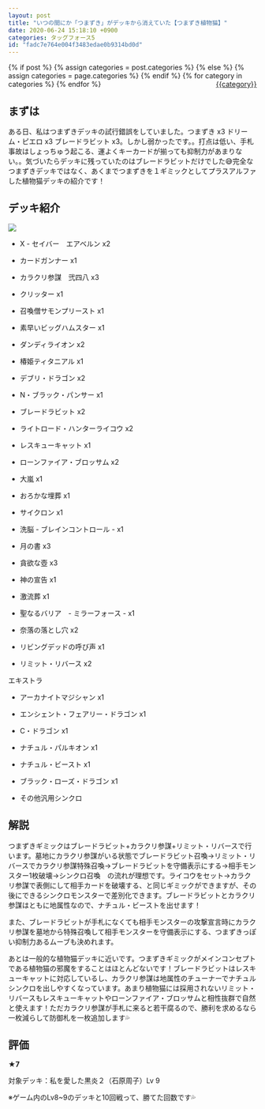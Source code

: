 ```yaml
---
layout: post
title: "いつの間にか「つまずき」がデッキから消えていた【つまずき植物猫】"
date: 2020-06-24 15:18:10 +0900
categories: タッグフォース5
id: "fadc7e764e004f3483edae0b9314bd0d"
---
```

{% if post %}
{% assign categories = post.categories %}
{% else %}
{% assign categories = page.categories %}
{% endif %}
{% for category in categories %}
<a href="{{site.baseurl}}/categories/#{{category|slugize}}" style="float: right; margin-left: 4px;">{{category}}</a>
{% endfor %}
<br>
## まずは

ある日、私はつまずきデッキの試行錯誤をしていました。つまずき x3 ドリーム・ピエロ x3 ブレードラビット x3。しかし弱かったです。。打点は低い、手札事故はしょっちゅう起こる、運よくキーカードが揃っても抑制力があまりない。。気づいたらデッキに残っていたのはブレードラビットだけでした😅完全なつまずきデッキではなく、あくまでつまずきを１ギミックとしてプラスアルファした植物猫デッキの紹介です！

## デッキ紹介

![]({{site.baseurl}}\assets/fadc7e764e004f3483edae0b9314bd0d/ULJM05734_00003.jpg)

-  X - セイバー　エアベルン x2

- カードガンナー x1

- カラクリ参謀　弐四八 x3

- クリッター x1

- 召喚僧サモンプリースト x1

- 素早いビッグハムスター x1

- ダンディライオン x2

- 椿姫ティタニアル x1

- デブリ・ドラゴン x2

- N・ブラック・パンサー x1

- ブレードラビット x2

- ライトロード・ハンターライコウ x2

- レスキューキャット x1

- ローンファイア・ブロッサム x2

- 大嵐 x1

- おろかな埋葬 x1

- サイクロン x1

- 洗脳 - ブレインコントロール - x1

- 月の書 x3

- 貪欲な壺 x3

- 神の宣告 x1

- 激流葬 x1

- 聖なるバリア　- ミラーフォース - x1

- 奈落の落とし穴 x2

- リビングデッドの呼び声 x1

- リミット・リバース x2

エキストラ

- アーカナイトマジシャン x1

- エンシェント・フェアリー・ドラゴン x1

- C・ドラゴン x1

- ナチュル・パルキオン x1

- ナチュル・ビースト x1

- ブラック・ローズ・ドラゴン x1

- その他汎用シンクロ

## 解説

つまずきギミックはブレードラビット+カラクリ参謀+リミット・リバースで行います。墓地にカラクリ参謀がいる状態でブレードラビット召喚→リミット・リバースでカラクリ参謀特殊召喚→ブレードラビットを守備表示にする→相手モンスター1枚破壊→シンクロ召喚　の流れが理想です。ライコウをセット→カラクリ参謀で表側にして相手カードを破壊する、と同じギミックができますが、その後にできるシンクロモンスターで差別化できます。ブレードラビットとカラクリ参謀はともに地属性なので、ナチュル・ビーストを出せます！

また、ブレードラビットが手札になくても相手モンスターの攻撃宣言時にカラクリ参謀を墓地から特殊召喚して相手モンスターを守備表示にする、つまずきっぽい抑制力あるムーブも決めれます。

あとは一般的な植物猫デッキに近いです。つまずきギミックがメインコンセプトである植物猫の邪魔をすることはほとんどないです！ブレードラビットはレスキューキャットに対応しているし、カラクリ参謀は地属性のチューナーでナチュルシンクロを出しやすくなっています。あまり植物猫には採用されないリミット・リバースもレスキューキャットやローンファイア・ブロッサムと相性抜群で自然と使えます！ただカラクリ参謀が手札に来ると若干腐るので、勝利を求めるなら一枚減らして防御札を一枚追加します💦



## 評価

__★7__

対象デッキ：私を愛した黒炎２（石原周子）Lv 9

※ゲーム内のLv8~9のデッキと10回戦って、勝てた回数です💦

